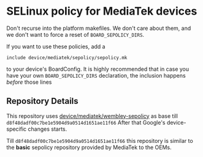 # SELinux policy for MediaTek devices

Don't recurse into the platform makefiles. We don't care about them, and we
don't want to force a reset of `BOARD_SEPOLICY_DIRS`.

If you want to use these policies, add a

    include device/mediatek/sepolicy/sepolicy.mk

to your device's BoardConfig. It is highly recommended that in case you have
your own `BOARD_SEPOLICY_DIRS` declaration, the inclusion happens _before_
those lines

## Repository Details
This repository uses [device/mediatek/wembley-sepolicy](https://android.googlesource.com/device/mediatek/wembley-sepolicy/) as base till `d8f48dadf00c7be1e5904d9a0514d1651ae11f66`
After that Google's device-specific changes starts.

Till `d8f48dadf00c7be1e5904d9a0514d1651ae11f66` this repository is similar to
the **basic** sepolicy repository provided by MediaTek to the OEMs.
